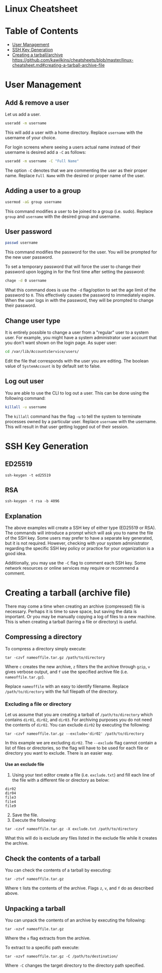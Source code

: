 Linux Cheatsheet
===============

# Table of Contents
- [User Management](#User-Management)
- [SSH Key Generation](#SSH-Key-Generation)
- [Creating a tarball/archive](#creating-a-tarball-archive-file)
https://github.com/kawilkins/cheatsheets/blob/master/linux-cheatsheet.md#creating-a-tarball-archive-file

# User Management 

## Add & remove a user

Let us add a user.

```bash
useradd -m username
```

This will add a user with a home directory.  Replace `username` with the username of your choice.

For login screens where seeing a users actual name instead of their username is desired add a `-C` as follows:

```bash
useradd -m username -C "Full Name"
```

The option `-C` denotes that we are commenting the user as their proper name.
Replace `Full Name` with the desired or proper name of the user.

## Adding a user to a group

```bash
usermod -aG group username
```

This command modifies a user to be joined to a group (i.e. sudo).
Replace `group` and `username` with the desired group and username.

## User password

```bash
passwd username
```

This command modifies the password for the user.
You will be prompted for the new user password.

To set a temporary password that will force the user to change their password upon logging in for the first time after setting the password:

```bash
chage -d 0 username
```

What this command does is use the `-d` flag/option to set the age limit of the password to `0`.
This effectively causes the password to immediately expire.
When the user logs in with the password, they will be prompted to change their password.

## Change user type

It is entirely possible to change a user from a "regular" user to a system user.
For example, you might have a system administrator user account that you don't want shown on the login page.
As super user:

```bash
cd /var/lib/AccountsService/users/
```

Edit the file that corresponds with the user you are editing.
The boolean value of `SystemAccount` is by default set to false.

## Log out user

You are able to use the CLI to log out a user.
This can be done using the following command:

```bash
killall -u username
```

The `killall` command has the flag `-u` to tell the system to terminate processes owned by a particular user.
Replace `username` with the username.
This will result in that user getting logged out of their session.

# SSH Key Generation

## ED25519

```
ssh-keygen -t ed25519
```

## RSA

```
ssh-keygen -t rsa -b 4096
```

## Explanation

The above examples will create a SSH key of either type (ED25519 or RSA).
The commands will introduce a prompt which will ask you to name the file of the SSH key.
Some users may prefer to have a separate key generated, but it is not required.
However, checking with your system administrator regarding the specific SSH key policy or practice for your organization is a good idea.

Additionally, you may use the `-C` flag to comment each SSH key.
Some network resources or online services may require or recommend a comment.

# Creating a tarball (archive file)

There may come a time when creating an archive (compressed) file is necessary.
Perhaps it is time to save space, but saving the data is important.
Or you may be manually copying a log of files to a new machine.
This is when creating a tarball (tarring a file or directory) is useful.

## Compressing a directory

To compress a directory simply execute:

```
tar -czvf nameoffile.tar.gz /path/to/directory
```

Where `c` creates the new archive, `z` filters the the archive through `gzip`, `v` gives verbose output, and `f` use the specified archive file (i.e. `nameoffile.tar.gz`).

Replace `nameoffile` with an easy to identify filename.
Replace `/path/to/directory` with the full filepath of the directory.

### Excluding a file or directory

Let us assume that you are creating a tarball of `/path/to/directory` which contains `dir01`, `dir02`, and `dir03`.
For archiving purposes you do not need the contents of `dir02`.
You can exclude `dir02` by executing the following:

```
tar -czvf nameoffile.tar.gz --exclude='dir02' /path/to/directory
```

In this example we are excluding `dir02`.
The `--exclude` flag cannot contain a list of files or directories, so the flag will have to be used for each file or directory you want to exclude.
There is an easier way.

#### Use an exclude file

1. Using your text editor create a file (i.e. `exclude.txt`) and fill each line of the file with a different file or directory as below:

```
dir02
dir04
file3
file4
file9
```

2. Save the file.
3. Execute the following:

```
tar -czvf nameoffile.tar.gz -X exclude.txt /path/to/directory
```

What this will do is exclude any files listed in the exclude file while it creates the archive.

## Check the contents of a tarball

You can check the contents of a tarball by executing:

```
tar -ztvf nameoffile.tar.gz
```

Where `t` lists the contents of the archive.  Flags `z`, `v`, and `f` do as described above.

## Unpacking a tarball

You can unpack the contents of an archive by executing the following:

```
tar -xzvf nameoffile.tar.gz
```

Where the `x` flag extracts from the archive.

To extract to a specific path execute:

```
tar -xzvf nameoffile.tar.gz -C /path/to/destination/
```

Where `-C` changes the target directory to the directory path specified.
